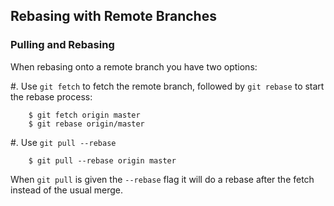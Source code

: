 Rebasing with Remote Branches
-----------------------------

### Pulling and Rebasing ###

When rebasing onto a remote branch you have two options:

  #. Use `git fetch` to fetch the remote branch, followed by `git
     rebase` to start the rebase process:

        $ git fetch origin master
        $ git rebase origin/master

  #. Use `git pull --rebase`

        $ git pull --rebase origin master

When `git pull` is given the `--rebase` flag it will do a rebase after
the fetch instead of the usual merge.
